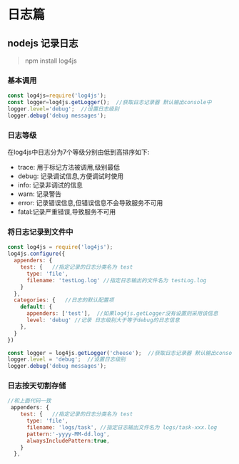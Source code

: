 # 日志篇

## nodejs 记录日志

> npm install log4js
### 基本调用
```javascript
const log4js=require('log4js');
const logger=log4js.getLogger();  //获取日志记录器 默认输出console中
logger.level='debug';  //设置日志级别
logger.debug('debug messages');
```
### 日志等级
在log4js中日志分为7个等级分别由低到高排序如下:
- trace: 用于标记方法被调用,级别最低
- debug: 记录调试信息,方便调试时使用
- info: 记录非调试的信息
- warn: 记录警告
- error: 记录错误信息,但错误信息不会导致服务不可用
- fatal:记录严重错误,导致服务不可用

### 将日志记录到文件中
```javascript
const log4js = require('log4js');
log4js.configure({
  appenders: {
    test: {   //指定记录的日志分类名为 test
      type: 'file',
      filename: 'testLog.log' //指定日志输出的文件名为 testLog.log
    }
  },
  categories: {   //日志的默认配置项
    default: {
      appenders: ['test'],  //如果log4js.getLogger没有设置则采用该信息
      level: 'debug' //记录 日志级别大于等于debug的日志信息
    },
  }
})

const logger = log4js.getLogger('cheese');  //获取日志记录器 默认输出console中
logger.level = 'debug';  //设置日志级别
logger.debug('debug messages');
```
### 日志按天切割存储

```javascript
//和上面代码一致
 appenders: {
    test: {   //指定记录的日志分类名为 test
      type: 'file',
      filename: 'logs/task', //指定日志输出文件名为 logs/task-xxx.log
      pattern:'-yyyy-MM-dd.log',
      alwaysIncludePattern:true,
    }
  },
```

